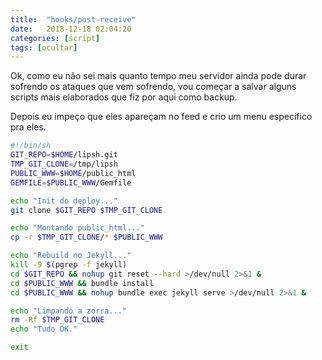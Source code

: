```yaml
---
title:  "hooks/post-receive"
date:   2018-12-18 02:04:20
categories: [script]
tags: [ocultar]
---
```

Ok, como eu não sei mais quanto tempo meu servidor ainda pode durar sofrendo os ataques que vem sofrendo, vou começar a salvar alguns scripts mais elaborados que fiz por aqui como backup.

<!--mais-->

Depois eu impeço que eles apareçam no feed e crio um menu específico pra eles.

``` bash
#!/bin/sh
GIT_REPO=$HOME/lipsh.git
TMP_GIT_CLONE=/tmp/lipsh
PUBLIC_WWW=$HOME/public_html
GEMFILE=$PUBLIC_WWW/Gemfile

echo "Init do deploy..."
git clone $GIT_REPO $TMP_GIT_CLONE

echo "Montando public_html..."
cp -r $TMP_GIT_CLONE/* $PUBLIC_WWW

echo "Rebuild no Jekyll..."
kill -9 $(pgrep -f jekyll)
cd $GIT_REPO && nohup git reset --hard >/dev/null 2>&1 &
cd $PUBLIC_WWW && bundle install
cd $PUBLIC_WWW && nohup bundle exec jekyll serve >/dev/null 2>&1 &

echo "Limpando a zorra..."
rm -Rf $TMP_GIT_CLONE
echo "Tudo OK."

exit
```
